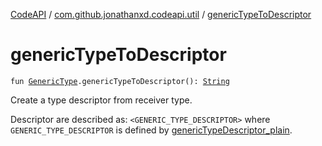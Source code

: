 [CodeAPI](../index.md) / [com.github.jonathanxd.codeapi.util](index.md) / [genericTypeToDescriptor](.)

# genericTypeToDescriptor

`fun `[`GenericType`](../com.github.jonathanxd.codeapi.type/-generic-type/index.md)`.genericTypeToDescriptor(): `[`String`](https://kotlinlang.org/api/latest/jvm/stdlib/kotlin/-string/index.html)

Create a type descriptor from receiver type.

Descriptor are described as: `<GENERIC_TYPE_DESCRIPTOR>` where `GENERIC_TYPE_DESCRIPTOR` is
defined by [genericTypeDescriptor_plain](#).

